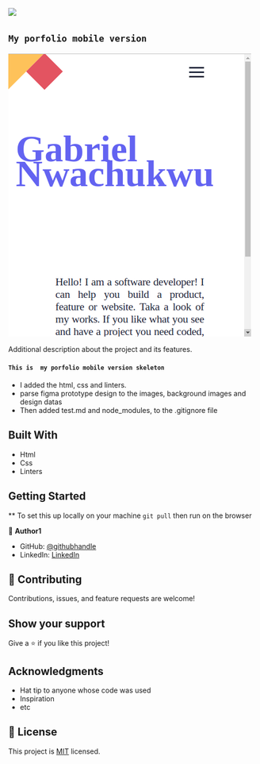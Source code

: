![](https://img.shields.io/badge/Microverse-blueviolet)

## `My porfolio mobile version` 



![screenshot](images/my-portfolio-1.png)

Additional description about the project and its features.
#### `This is  my porfolio mobile version skeleton`
 - I added the html, css and linters.
 - parse figma prototype design to the images, background images and design datas
 - Then added test.md and node_modules, to the .gitignore file
 

## Built With

- Html
- Css
- Linters


## Getting Started

** To set this up locally on your machine `git pull` then run on the browser





👤 **Author1**

- GitHub: [@githubhandle](https://github.com/gabrielcoder247)
- LinkedIn: [LinkedIn](https://www.linkedin.com/in/gabriel-nwachukwu-209613173/)

## 🤝 Contributing

Contributions, issues, and feature requests are welcome!

## Show your support

Give a ⭐️ if you like this project!

## Acknowledgments

- Hat tip to anyone whose code was used
- Inspiration
- etc

## 📝 License

This project is [MIT](MIT.md) licensed.
